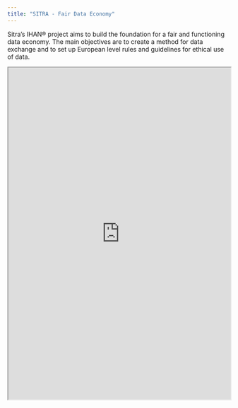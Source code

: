 ```yaml
---
title: "SITRA - Fair Data Economy"
---
```


Sitra’s IHAN® project aims to build the foundation for a fair and functioning data economy. The main objectives are to create a method for data exchange and to set up European level rules and guidelines for ethical use of data.

<iframe height="750" width="100%" src="https://ewelton.github.io/ktest/wiki.html#SITRA%20-%20Fair%20Data%20Economy"></iframe>
